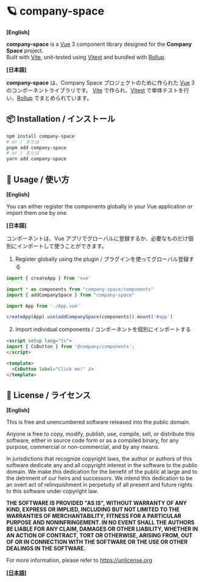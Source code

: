 # 🪐 company-space

**[English]**

**company-space** is a <a href="https://vuejs.org/" target="_blank">Vue</a> 3 component library designed for the **Company Space** project.  
Built with <a href="https://vite.dev/" target="_blank">Vite</a>, unit-tested using <a href="https://vitest.dev/" target="_blank">Vitest</a> and bundled with <a href="https://rollupjs.org/" target="_blank">Rollup</a>.

**[日本語]**

**company-space** は、Company Space プロジェクトのために作られた <a href="https://ja.vuejs.org/" target="_blank">Vue</a> 3 のコンポーネントライブラリです。
<a href="https://ja.vite.dev/" target="_blank">Vite</a> で作られ、<a href="https://vitest.dev/" target="_blank">Vitest</a> で単体テストを行い、<a href="https://rollupjs.org/" target="_blank">Rollup</a> でまとめられています。

## 📦 Installation / インストール

```bash
npm install company-space
# or / または
pnpm add company-space
# or / または
yarn add company-space
```

## 🚀 Usage / 使い方

**[English]**

You can either register the components globally in your Vue application or import them one by one.

**[日本語]**

コンポーネントは、Vue アプリでグローバルに登録するか、必要なものだけ個別にインポートして使うことができます。

1. Register globally using the plugin / プラグインを使ってグローバル登録する

```ts
import { createApp } from 'vue'

import * as components from "company-space/components"
import { addCompanySpace } from "company-space"

import App from './App.vue'

createApp(App).use(addCompanySpace(components)).mount('#app')
```

2. Import individual components / コンポーネントを個別にインポートする

```html
<script setup lang="ts">
import { CsButton } from '@company/components';
</script>

<template>
  <CsButton label="Click me!" />
</template>
```

## 📃 License / ライセンス

**[English]**

This is free and unencumbered software released into the public domain.

Anyone is free to copy, modify, publish, use, compile, sell, or
distribute this software, either in source code form or as a compiled
binary, for any purpose, commercial or non-commercial, and by any
means.

In jurisdictions that recognize copyright laws, the author or authors
of this software dedicate any and all copyright interest in the
software to the public domain. We make this dedication for the benefit
of the public at large and to the detriment of our heirs and
successors. We intend this dedication to be an overt act of
relinquishment in perpetuity of all present and future rights to this
software under copyright law.

**THE SOFTWARE IS PROVIDED "AS IS", WITHOUT WARRANTY OF ANY KIND,
EXPRESS OR IMPLIED, INCLUDING BUT NOT LIMITED TO THE WARRANTIES OF
MERCHANTABILITY, FITNESS FOR A PARTICULAR PURPOSE AND NONINFRINGEMENT.
IN NO EVENT SHALL THE AUTHORS BE LIABLE FOR ANY CLAIM, DAMAGES OR
OTHER LIABILITY, WHETHER IN AN ACTION OF CONTRACT, TORT OR OTHERWISE,
ARISING FROM, OUT OF OR IN CONNECTION WITH THE SOFTWARE OR THE USE OR
OTHER DEALINGS IN THE SOFTWARE.**

For more information, please refer to <a href="https://unlicense.org" target="_blank">https://unlicense.org<a/>

**[<a href="https://licenses.opensource.jp/Unlicense/Unlicense.html" target="_blank">日本語</a>]**
